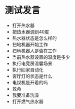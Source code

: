 # 测试发言

* 打开热水器
* 把热水器调到40度
* 热水器状态是怎么样的
* 扫地机器开始工作
* 扫地机器人是否在工作
* 当前热水器设置的温度是多少
* 执行电竞房温馨场景
* 执行回家自动化
* 客厅灯的状态是什么
* 电视机是开着的吗
* 救命
* 我要准备洗澡
* 打开燃气热水器